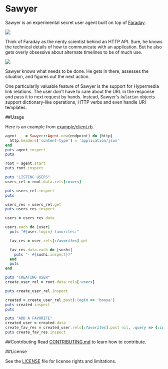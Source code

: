 # Sawyer

Sawyer is an experimental secret user agent built on top of
[Faraday][faraday].

[faraday]: https://github.com/lostisland/faraday

![](http://techno-weenie.net/sawyer/images/faraday.jpeg)

Think of Faraday as the nerdy scientist behind an HTTP API.  Sure, he
knows the technical details of how to communicate with an application.
But he also gets overly obsessive about alternate timelines to be of
much use.

![](http://techno-weenie.net/sawyer/images/sawyer.jpeg)

Sawyer knows what needs to be done.  He gets in there, assesses the
situation, and figures out the next action.

One particularlly valuable feature of Sawyer is the support for Hypermedia link relations. The user don't have to care about the URL in the response and pass it to next request by hands. Instead, Sawyer's `Relation` objects support dictionary-like operations, HTTP verbs and even handle URI templates.

##Usage

Here is an example from [example/client.rb](/example/client.rb).

```ruby
agent    = Sawyer::Agent.new(endpoint) do |http|
  http.headers['content-type'] = 'application/json'
end
puts agent.inspect
puts

root = agent.start
puts root.inspect

puts "LISTING USERS"
users_rel = root.data.rels[:users]

puts users_rel.inspect
puts

users_res = users_rel.get
puts users_res.inspect

users = users_res.data

users.each do |user|
  puts "#{user.login} favorites:"

  fav_res = user.rels[:favorites].get

  fav_res.data.each do |sushi|
    puts "- #{sushi.inspect})"
  end
  puts
end

puts "CREATING USER"
create_user_rel = root.data.rels[:users]

puts create_user_rel.inspect

created = create_user_rel.post(:login => 'booya')
puts created.inspect
puts

puts "ADD A FAVORITE"
created_user = created.data
create_fav_res = created_user.rels[:favorites].post nil, :query => {:id => 1}
puts create_fav_res.inspect

```

##Contributing
Read [CONTRIBUTING.md](CONTRIBUTING.md) to learn how to contribute.


##License

See the [LICENSE](LICENSE.md) file for license rights and limitations.
